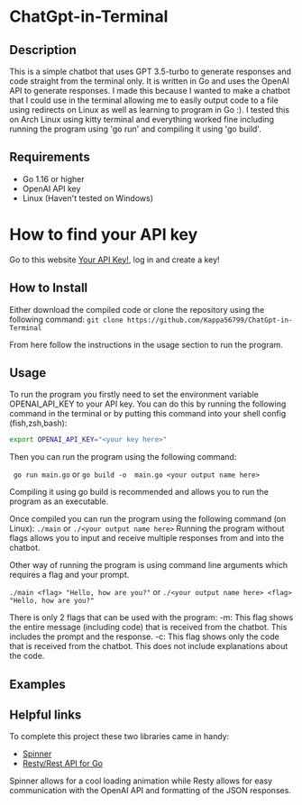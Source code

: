 # ChatGpt-in-Terminal

## Description
This is a simple chatbot that uses GPT 3.5-turbo to generate responses and code straight from the terminal only. It is written in Go and uses the OpenAI API to generate responses.
I made this because I wanted to make a chatbot that I could use in the terminal allowing me to easily output code to a file using redirects on Linux as well as learning to 
program in Go :). I tested this on Arch Linux using kitty terminal and everything worked fine including running the program using 'go run' and compiling it using 'go build'.

## Requirements
- Go 1.16 or higher 
- OpenAI API key
- Linux (Haven't tested on Windows)

# How to find your API key
Go to this website [Your API Key!](https://platform.openai.com/api-keys), log in and create a key!


## How to Install
Either download the compiled code or clone the repository using the following command:
```git clone https://github.com/Kappa56799/ChatGpt-in-Terminal```

From here follow the instructions in the usage section to run the program.

## Usage
To run the program you firstly need to set the environment variable OPENAI_API_KEY to your API key. You can do this by running the following command in the terminal or by putting this command into your shell config (fish,zsh,bash):
```bash
export OPENAI_API_KEY="<your key here>"
```
Then you can run the program using the following command:

``` go run main.go``` 
or 
```go build -o  main.go <your output name here>```

Compiling it using go build is recommended and allows you to run the program as an executable.

Once compiled you can run the program using the following command (on Linux):
```./main``` or ```./<your output name here>```
Running the program without flags allows you to input and receive multiple responses from and into the chatbot.

Other way of running the program is using command line arguments which requires a flag and your prompt.

```./main <flag> "Hello, how are you?"``` 
or 
```./<your output name here> <flag> "Hello, how are you?"```

There is only 2 flags that can be used with the program:
-m: This flag shows the entire message (including code) that is received from the chatbot. This includes the prompt and the response.
-c: This flag shows only the code that is received from the chatbot. This does not include explanations about the code.

## Examples

## Helpful links
To complete this project these two libraries came in handy:
- [Spinner](https://github.com/briandowns/spinner)
- [Resty/Rest API for Go](https://github.com/go-resty/resty/v2)

Spinner allows for a cool loading animation while Resty allows for easy communication with the OpenAI API and formatting of the JSON responses.




